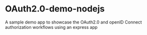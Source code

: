 # OAuth2.0-demo-nodejs
A sample demo app to showcase the OAuth2.0 and openID Connect authorization workflows using an express app
